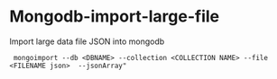 # Mongodb-import-large-file
Import large data file JSON into mongodb

```
 mongoimport --db <DBNAME> --collection <COLLECTION NAME> --file <FILENAME json>  --jsonArray"
```
